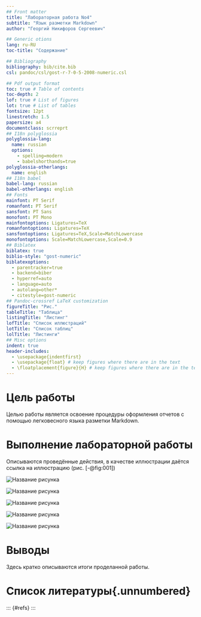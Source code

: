 ```yaml
---
## Front matter
title: "Лабораторная работа No4"
subtitle: "Язык разметки Markdown"
author: "Георгий Никифоров Сергеевич"

## Generic otions
lang: ru-RU
toc-title: "Содержание"

## Bibliography
bibliography: bib/cite.bib
csl: pandoc/csl/gost-r-7-0-5-2008-numeric.csl

## Pdf output format
toc: true # Table of contents
toc-depth: 2
lof: true # List of figures
lot: true # List of tables
fontsize: 12pt
linestretch: 1.5
papersize: a4
documentclass: scrreprt
## I18n polyglossia
polyglossia-lang:
  name: russian
  options:
	- spelling=modern
	- babelshorthands=true
polyglossia-otherlangs:
  name: english
## I18n babel
babel-lang: russian
babel-otherlangs: english
## Fonts
mainfont: PT Serif
romanfont: PT Serif
sansfont: PT Sans
monofont: PT Mono
mainfontoptions: Ligatures=TeX
romanfontoptions: Ligatures=TeX
sansfontoptions: Ligatures=TeX,Scale=MatchLowercase
monofontoptions: Scale=MatchLowercase,Scale=0.9
## Biblatex
biblatex: true
biblio-style: "gost-numeric"
biblatexoptions:
  - parentracker=true
  - backend=biber
  - hyperref=auto
  - language=auto
  - autolang=other*
  - citestyle=gost-numeric
## Pandoc-crossref LaTeX customization
figureTitle: "Рис."
tableTitle: "Таблица"
listingTitle: "Листинг"
lofTitle: "Список иллюстраций"
lotTitle: "Список таблиц"
lolTitle: "Листинги"
## Misc options
indent: true
header-includes:
  - \usepackage{indentfirst}
  - \usepackage{float} # keep figures where there are in the text
  - \floatplacement{figure}{H} # keep figures where there are in the text
---
```


# Цель работы

Целью работы является освоение процедуры оформления отчетов с помощью
легковесного языка разметки Markdown.



# Выполнение лабораторной работы

Описываются проведённые действия, в качестве иллюстрации даётся ссылка на иллюстрацию (рис. [-@fig:001])

![Название рисунка](image/image1.jpg)



![Название рисунка](image/image1.jpg)



![Название рисунка](image/image1.jpg)



![Название рисунка](image/image1.jpg)


![Название рисунка](image/image1.jpg)

# Выводы

Здесь кратко описываются итоги проделанной работы.

# Список литературы{.unnumbered}

::: {#refs}
:::
